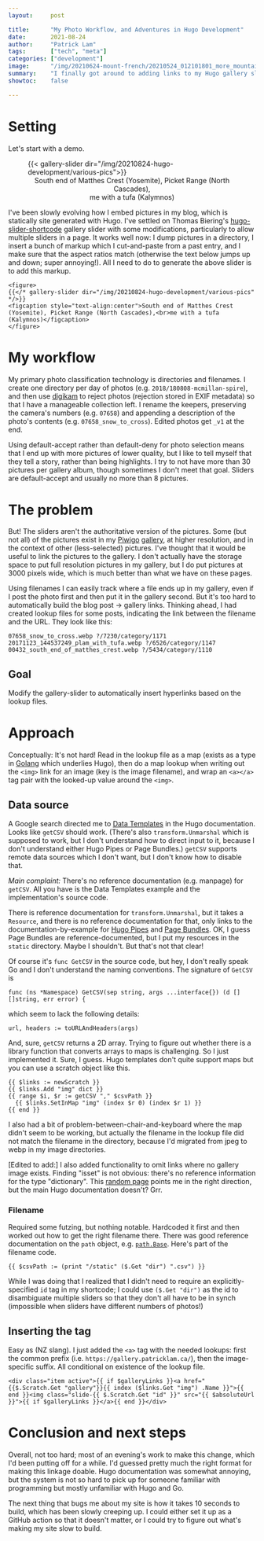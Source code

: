 ```yaml
---
layout:     post

title:      "My Photo Workflow, and Adventures in Hugo Development"
date:       2021-08-24
author:     "Patrick Lam"
tags:       ["tech", "meta"]
categories: ["development"]
image:      "/img/20210624-mount-french/20210524_012101801_more_mountains.PANO.webp"
summary:    "I finally got around to adding links to my Hugo gallery sliders. Here's how."
showtoc:    false

---
```


<style>
.post-heading h1  { color: #9011cf; }
.meta { color: #9011cf; }
</style>

# Setting

Let's start with a demo.
<figure>
{{< gallery-slider dir="/img/20210824-hugo-development/various-pics">}}
<figcaption style="text-align:center">South end of Matthes Crest (Yosemite), Picket Range (North Cascades),<br>me with a tufa (Kalymnos)</figcaption>
</figure>

I've been slowly evolving how I embed pictures in my blog, which is statically site generated with Hugo. I've settled on Thomas Biering's [hugo-slider-shortcode](https://github.com/tbiering/hugo-slider-shortcode) gallery slider 
with some modifications, particularly to allow multiple sliders in a page. It works well now: I dump pictures in a directory, I insert a bunch of markup which I cut-and-paste from a past entry, and I make sure that the aspect ratios
match (otherwise the text below jumps up and down; super annoying!). All I need to do to generate the above slider is to add this markup.

	<figure>
	{{</* gallery-slider dir="/img/20210824-hugo-development/various-pics" */>}}
	<figcaption style="text-align:center">South end of Matthes Crest (Yosemite), Picket Range (North Cascades),<br>me with a tufa (Kalymnos)</figcaption>
	</figure>

# My workflow 

My primary photo classification technology is
directories and filenames. I create one directory per day of photos
(e.g. ```2018/180808-mcmillan-spire```), and then use
[digikam](https://www.digikam.org/) to reject photos (rejection stored in EXIF
metadata) so that I have a manageable collection left. I rename the
keepers, preserving the camera's numbers (e.g. ```07658```) and
appending a description of the photo's contents
(e.g. ```07658_snow_to_cross```). Edited photos get ```_v1``` at the
end. 

Using default-accept rather than default-deny for photo selection
means that I end up with more pictures of lower quality, but I like to tell
myself that they tell a story, rather than being highlights. I try to not have
more than 30 pictures per gallery album, though sometimes I don't meet
that goal. Sliders are default-accept and usually no more than 8 pictures.

# The problem

But! 
The sliders aren't the authoritative version of the pictures. Some
(but not all) of the pictures exist in my
[Piwigo](https://piwigo.org/) [gallery](https://gallery.patricklam.ca), at higher resolution, and in
the context of other (less-selected) pictures. I've thought that it
would be useful to link the pictures to the gallery. I don't actually
have the storage space to put full resolution pictures in my gallery,
but I do put pictures at 3000 pixels wide, which is much better than
what we have on these pages.

Using filenames I can easily track where a file ends up in my gallery,
even if I post the photo first and then put it in the gallery second. But
it's too hard to automatically build the blog post&nbsp;&rarr;&nbsp;gallery links.
Thinking ahead, I had created lookup files for some posts, indicating the link
between the filename and the URL. They look like this:

    07658_snow_to_cross.webp ?/7230/category/1171
    20171123_144537249_plam_with_tufa.webp ?/6526/category/1147
    00432_south_end_of_matthes_crest.webp ?/5434/category/1110

## Goal
Modify the gallery-slider to automatically insert hyperlinks based on the lookup files.

# Approach

Conceptually: It's not hard! Read in the lookup file as a map (exists as a type in [Golang](https://golang.org/) which underlies Hugo), then do a map lookup when writing out the ```<img>``` link for an image (key is the image filename), 
and wrap an ```<a></a>``` tag pair with the looked-up value around the ```<img>```.

## Data source

A Google search directed me to [Data Templates](https://gohugo.io/templates/data-templates/) in the Hugo documentation. Looks like ```getCSV``` should work. (There's also ```transform.Unmarshal``` which is supposed to work, but I don't understand
how to direct input to it, because I don't understand either Hugo Pipes or Page Bundles.)  ```getCSV``` supports remote data sources which I don't want, but I don't know how to disable that.

*Main complaint:* There's no reference documentation (e.g. manpage) for ```getCSV```. All you have is the Data Templates example and the implementation's source code. 

There is reference documentation for ```transform.Unmarshal```, but it takes a ```Resource```, and there is no reference documentation for that, only links to the documentation-by-example for [Hugo Pipes](https://gohugo.io/hugo-pipes/) and [Page Bundles](https://gohugo.io/content-management/page-bundles/). OK, I guess Page Bundles are reference-documented, but I put my resources in the ```static``` directory. Maybe I shouldn't. But that's not that clear!

Of course it's ```func GetCSV``` in the source code, but hey, I don't really speak Go and I don't understand the naming conventions. The signature of ```GetCSV``` is

    func (ns *Namespace) GetCSV(sep string, args ...interface{}) (d [][]string, err error) {

which seem to lack the following details:

    url, headers := toURLAndHeaders(args)

And, sure, ```getCSV``` returns a 2D array. Trying to figure out whether there is a library function that converts arrays to
maps is challenging. So I just implemented it. Sure, I guess. Hugo templates don't quite support maps but you can use a scratch
object like this.

    {{ $links := newScratch }}
    {{ $links.Add "img" dict }}
    {{ range $i, $r := getCSV "," $csvPath }}
      {{ $links.SetInMap "img" (index $r 0) (index $r 1) }}
    {{ end }}

I also had a bit of problem-between-chair-and-keyboard where the map didn't seem to be working, but actually the filename
in the lookup file did not match the filename in the directory, because I'd migrated from jpeg to webp in my image directories.

[Edited to add:] I also added functionality to omit links where no gallery image exists. Finding "isset" is not obvious: there's no reference information for the type "dictionary". This [random page](https://bwaycer.github.io/hugo_tutorial.hugo/templates/functions/) points me in the right direction, but the main Hugo documentation doesn't? Grr.

### Filename

Required some futzing, but nothing notable. Hardcoded it first and then worked out how to get the right filename there. There was good reference documentation on the ```path``` object, e.g. [```path.Base```](https://gohugo.io/functions/path.base/). Here's part of the filename code.

    {{ $csvPath := (print "/static" ($.Get "dir") ".csv") }}

While I was doing that I realized that I didn't need to require an explicitly-specified ```id``` tag in my shortcode;
I could use ```($.Get "dir")``` as the id to disambiguate multiple sliders so that they don't all have to be in synch
(impossible when sliders have different numbers of photos!)

## Inserting the tag

Easy as (NZ slang). I just added the ```<a>``` tag with the needed lookups: first the common prefix (i.e. ```https://gallery.patricklam.ca/```), then the image-specific suffix. All conditional on existence of the lookup file.

    <div class="item active">{{ if $galleryLinks }}<a href="{{$.Scratch.Get "gallery"}}{{ index ($links.Get "img") .Name }}">{{ end }}<img class="slide-{{ $.Scratch.Get "id" }}" src="{{ $absoluteUrl }}">{{ if $galleryLinks }}</a>{{ end }}</div>

# Conclusion and next steps

Overall, not too hard; most of an evening's work to make this change, which I'd been putting off for a while. I'd guessed pretty much the right format for making this linkage doable. Hugo documentation was somewhat annoying, but the system is not so hard to pick up for someone familiar with programming but mostly unfamiliar with Hugo and Go.

The next thing that bugs me about my site is how it takes 10 seconds to build, which has been slowly creeping up. I could either set it up as a GitHub action so that it doesn't matter, or I could try to figure out what's making my site slow to build.
